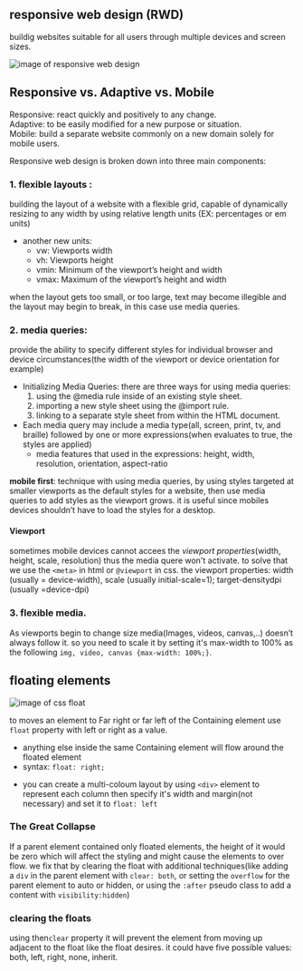 ## responsive web design (RWD)
buildig websites suitable for all users through multiple devices and screen sizes.

![image of responsive web design](https://lh3.googleusercontent.com/proxy/sEhducWddXXJG_vb7Oh3TrxGsRZlYWHfKGf9qvpJkntqMBlzFFmDdJQIQp-5Z347-fGJfms3eqchutIyJ_6DyD9BGV-xH_avLX6Jp8MEJDlErYH8TVZtaZY09-EXxOFWbE6dE387LlOynSrGEA)

## Responsive vs. Adaptive vs. Mobile
Responsive: react quickly and positively to any change.  
Adaptive: to be easily modified for a new purpose or situation.  
Mobile: build a separate website commonly on a new domain solely for mobile users.  

Responsive web design is broken down into three main components:  
### 1. flexible layouts : 
building the layout of a website with a flexible grid, capable of dynamically resizing to any width by using relative length units (EX: percentages or em units)
   - another new units:
     - vw: Viewports width
     - vh: Viewports height
     - vmin: Minimum of the viewport’s height and width
     - vmax: Maximum of the viewport’s height and width

when the layout gets too small, or too large, text may become illegible and the layout may begin to break, in this case use media queries.
### 2. media queries: 
provide the ability to specify different styles for individual browser and device circumstances(the width of the viewport or device orientation for example)
  - Initializing Media Queries: there are three ways for using media queries:
    1. using the @media rule inside of an existing style sheet.
    2. importing a new style sheet using the @import rule.
    3. linking to a separate style sheet from within the HTML document.
  - Each media query may include a media type(all, screen, print, tv, and braille) followed by one or more expressions(when evaluates to true, the styles are applied)
    - media features that used in the expressions: height, width, resolution, orientation, aspect-ratio  

**mobile first**: technique with using media queries, by using styles targeted at smaller viewports as the default styles for a website, then use media queries to add styles as the viewport grows. it is useful since mobiles devices shouldn’t have to load the styles for a desktop.
#### Viewport
sometimes mobile devices cannot accees the *viewport properties*(width, height, scale, resolution) thus the media quere won't activate. to solve that we use the `<meta>` in html or `@viewport` in css. 
the viewport properties: width (usually = device-width), scale (usually initial-scale=1); target-densitydpi (usually =device-dpi)
### 3. flexible media.  
As viewports begin to change size media(Images, videos, canvas,..) doesn’t always follow it. so you need to scale it by setting it's max-width to 100% as the following `img, video, canvas {max-width: 100%;}`.


## floating elements

![image of css float](https://i1.wp.com/www.tutorialbrain.com/wp-content/uploads/2019/03/css-float-left-right.jpg?fit=443%2C392&ssl=1)

to moves an element to Far right or far left of the Containing element use `float` property with left or right as a value.
  - anything else inside the same Containing element will flow around the floated element
  - syntax: `float: right;`
* you can create a multi-coloum layout by using `<div>` element to represent each column then specify it's width and margin(not necessary) and set it to `float: left`
### The Great Collapse
If a parent element contained only floated elements, the height of it would be zero which will affect the styling and might cause the elements to over flow. we fix that by clearing the float with additional techniques(like adding a `div` in the parent element with `clear: both`, or setting the `overflow` for the parent element to auto or hidden, or using the `:after` pseudo class to add a content with `visibility:hidden`)
### clearing the floats
using then`clear` property it will prevent the element from moving up adjacent to the float like the float desires. it could have five possible values: both, left, right, none, inherit.
